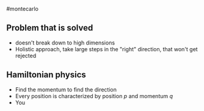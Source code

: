 #montecarlo 
## Problem that is solved
- doesn't break down to high dimensions
- Holistic approach, take large steps in the "right" direction, that won't get rejected

## Hamiltonian physics
- Find the momentum to find the direction
- Every position is characterized by position $p$ and momentum $q$
- You 